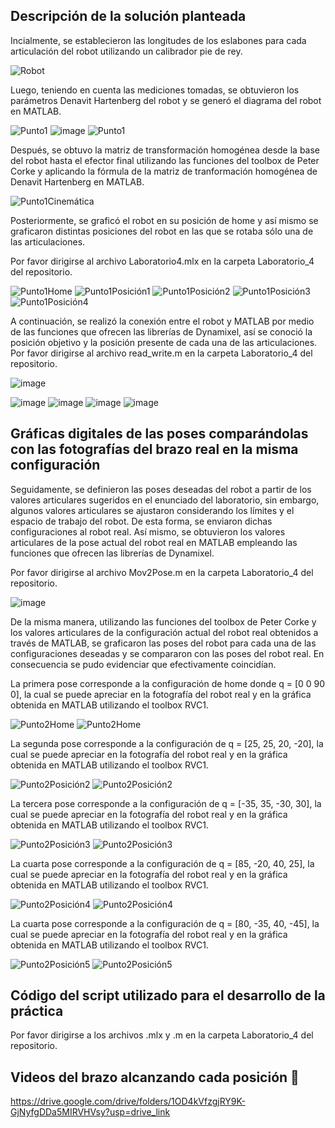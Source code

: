 ## Descripción de la solución planteada

Incialmente, se establecieron las longitudes de los eslabones para cada articulación del robot utilizando un calibrador pie de rey.

![Robot](https://github.com/SaraC27/Laboratorios_Robotica/assets/80609467/ff02a02f-cdce-41af-ba46-bd87983f4690)

Luego, teniendo en cuenta las mediciones tomadas, se obtuvieron los parámetros Denavit Hartenberg del robot y se generó el diagrama del robot en MATLAB.

![Punto1](https://github.com/SaraC27/Laboratorios_Robotica/assets/80609467/eb881da1-0ec9-4f3c-add0-fde869069fad)
![image](https://github.com/SaraC27/Laboratorios_Robotica/assets/80609467/19076585-ed61-4b91-9552-3b1f906ba9d6)
![Punto1](https://github.com/SaraC27/Laboratorios_Robotica/assets/80609467/4837773f-d248-4a06-8df8-331ad75d04e5)

Después, se obtuvo la matriz de transformación homogénea desde la base del robot hasta el efector final utilizando las funciones del toolbox de Peter Corke y aplicando la fórmula de la matriz de tranformación homogénea de Denavit Hartenberg en MATLAB.

![Punto1Cinemática](https://github.com/SaraC27/Laboratorios_Robotica/assets/80609467/dadb9d80-1475-4f33-b0e7-dd42a9f24faf)

Posteriormente, se graficó el robot en su posición de home y así mismo se graficaron distintas posiciones del robot en las que se rotaba sólo una de las articulaciones.

Por favor dirigirse al archivo Laboratorio4.mlx en la carpeta Laboratorio_4 del repositorio.

![Punto1Home](https://github.com/SaraC27/Laboratorios_Robotica/assets/80609467/8a03520d-61ac-4c30-ad12-1987302d98b8)
![Punto1Posición1](https://github.com/SaraC27/Laboratorios_Robotica/assets/80609467/9f8ce538-c6eb-4c85-a422-1b16b32dea88)
![Punto1Posición2](https://github.com/SaraC27/Laboratorios_Robotica/assets/80609467/5f82e472-2ebd-467b-9176-9d87fe5c273b)
![Punto1Posición3](https://github.com/SaraC27/Laboratorios_Robotica/assets/80609467/7d08f123-9683-447e-8cd1-d08a6fbc7f7c)
![Punto1Posición4](https://github.com/SaraC27/Laboratorios_Robotica/assets/80609467/e8d3c623-6549-41b1-9844-be657765fb8a)

A continuación, se realizó la conexión entre el robot y MATLAB por medio de las funciones que ofrecen las librerías de Dynamixel, así se conoció la posición objetivo y la posición presente de cada una de las articulaciones.
Por favor dirigirse al archivo read_write.m en la carpeta Laboratorio_4 del repositorio.

![image](https://github.com/SaraC27/Laboratorios_Robotica/assets/80609467/be5fb2bb-0828-4732-b6d3-5f3052fb2dd0)

![image](https://github.com/SaraC27/Laboratorios_Robotica/assets/80609467/cbaee6fc-0ebf-4d36-9a81-8eab61e46fe3)
![image](https://github.com/SaraC27/Laboratorios_Robotica/assets/80609467/2c4a4b19-743d-4077-acc7-b50382c5e09c)
![image](https://github.com/SaraC27/Laboratorios_Robotica/assets/80609467/5ee2fd37-aed4-4380-af51-97ad966cd270)
![image](https://github.com/SaraC27/Laboratorios_Robotica/assets/80609467/f57b42fb-23aa-4eff-8c8e-a9009b6b9db1)


## Gráficas digitales de las poses comparándolas con las fotografías del brazo real en la misma configuración

Seguidamente, se definieron las poses deseadas del robot a partir de los valores articulares sugeridos en el enunciado del laboratorio, sin embargo, algunos valores articulares se ajustaron considerando los límites y el espacio de trabajo del robot. De esta forma, se enviaron dichas configuraciones al robot real. Así mismo, se obtuvieron los valores articulares de la pose actual del robot real en MATLAB empleando las funciones que ofrecen las librerías de Dynamixel.

Por favor dirigirse al archivo Mov2Pose.m en la carpeta Laboratorio_4 del repositorio.

![image](https://github.com/SaraC27/Laboratorios_Robotica/assets/80609467/54378252-c447-4368-93ee-68790a5d3940)

De la misma manera, utilizando las funciones del toolbox de Peter Corke y los valores articulares de la configuración actual del robot real obtenidos a través de MATLAB, se graficaron las poses del robot para cada una de las configuraciones deseadas y se compararon con las poses del robot real. En consecuencia se pudo evidenciar que efectivamente coincidían.

La primera pose corresponde a la configuración de home donde q = [0 0 90 0], la cual se puede apreciar en la fotografía del robot real y en la gráfica obtenida en MATLAB utilizando el toolbox RVC1.

![Punto2Home](https://github.com/SaraC27/Laboratorios_Robotica/assets/80609467/5c09d362-2052-4c2a-a8de-c4528af5d847)
![Punto2Home](https://github.com/SaraC27/Laboratorios_Robotica/assets/80609467/4dcdc07c-302a-423f-8d87-87ab4486eba1)

La segunda pose corresponde a la configuración de q = [25, 25, 20, -20], la cual se puede apreciar en la fotografía del robot real y en la gráfica obtenida en MATLAB utilizando el toolbox RVC1.

![Punto2Posición2](https://github.com/SaraC27/Laboratorios_Robotica/assets/80609467/2584ee11-70dd-42fb-a3b5-2b072ee7a4ec)
![Punto2Posición2](https://github.com/SaraC27/Laboratorios_Robotica/assets/80609467/4574de2d-daf7-4b7c-bfbe-b86f601b6a8e)

La tercera pose corresponde a la configuración de q = [-35, 35, -30, 30], la cual se puede apreciar en la fotografía del robot real y en la gráfica obtenida en MATLAB utilizando el toolbox RVC1.

![Punto2Posición3](https://github.com/SaraC27/Laboratorios_Robotica/assets/80609467/8e45c923-5f17-4d64-89f3-89c74aa792d6)
![Punto2Posición3](https://github.com/SaraC27/Laboratorios_Robotica/assets/80609467/1f7a3c65-c81c-4c97-83f8-4eef633ee6ea)

La cuarta pose corresponde a la configuración de q = [85, -20, 40, 25], la cual se puede apreciar en la fotografía del robot real y en la gráfica obtenida en MATLAB utilizando el toolbox RVC1.

![Punto2Posición4](https://github.com/SaraC27/Laboratorios_Robotica/assets/80609467/b3c915df-555f-46e3-b115-b78fb54d9792)
![Punto2Posición4](https://github.com/SaraC27/Laboratorios_Robotica/assets/80609467/d69e7bb1-bd7a-411a-83d2-63249ece82c2)

La cuarta pose corresponde a la configuración de q = [80, -35, 40, -45], la cual se puede apreciar en la fotografía del robot real y en la gráfica obtenida en MATLAB utilizando el toolbox RVC1.

![Punto2Posición5](https://github.com/SaraC27/Laboratorios_Robotica/assets/80609467/52b2c8f9-0fc8-4c5d-879d-4dba30df6f69)
![Punto2Posición5](https://github.com/SaraC27/Laboratorios_Robotica/assets/80609467/cec8c520-27d2-437d-b475-e0b62bfc0900)


## Código del script utilizado para el desarrollo de la práctica

Por favor dirigirse a los archivos .mlx y .m en la carpeta Laboratorio_4 del repositorio.


## Videos del brazo alcanzando cada posición :movie_camera:

https://drive.google.com/drive/folders/1OD4kVfzgjRY9K-GjNyfgDDa5MIRVHVsy?usp=drive_link
